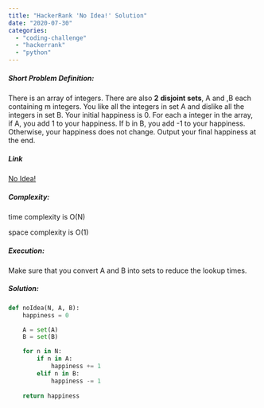 ```yaml
---
title: "HackerRank 'No Idea!' Solution"
date: "2020-07-30"
categories: 
  - "coding-challenge"
  - "hackerrank"
  - "python"
---
```


##### Short Problem Definition:

There is an array of integers. There are also **2** **disjoint sets**, A and ,B each containing m integers. You like all the integers in set A and dislike all the integers in set B. Your initial happiness is 0. For each a integer in the array, if A, you add 1 to your happiness. If b in B, you add -1 to your happiness. Otherwise, your happiness does not change. Output your final happiness at the end.

##### Link

[No Idea!](https://www.hackerrank.com/challenges/no-idea/problem)

##### Complexity:

time complexity is O(N)

space complexity is O(1)

##### Execution:

Make sure that you convert A and B into sets to reduce the lookup times.

##### Solution:

```python
def noIdea(N, A, B):
    happiness = 0

    A = set(A)
    B = set(B)

    for n in N:
        if n in A:
            happiness += 1
        elif n in B:
            happiness -= 1
    
    return happiness
```
